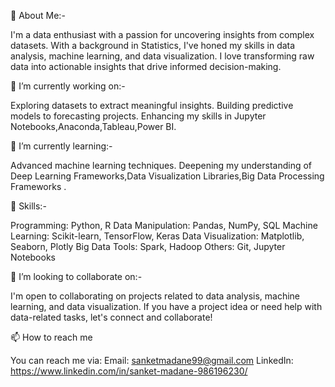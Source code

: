 🚀 About Me:-

I'm a data enthusiast with a passion for uncovering insights from complex datasets. With a background in Statistics, I've honed my skills in data analysis, machine learning, and data visualization. I love transforming raw data into actionable insights that drive informed decision-making.

🔭 I’m currently working on:-

Exploring datasets to extract meaningful insights.
Building predictive models to forecasting projects.
Enhancing my skills in Jupyter Notebooks,Anaconda,Tableau,Power BI.

🌱 I’m currently learning:-

Advanced machine learning techniques.
Deepening my understanding of Deep Learning Frameworks,Data Visualization Libraries,Big Data Processing Frameworks .

💼 Skills:-

Programming: Python, R
Data Manipulation: Pandas, NumPy, SQL
Machine Learning: Scikit-learn, TensorFlow, Keras
Data Visualization: Matplotlib, Seaborn, Plotly
Big Data Tools: Spark, Hadoop
Others: Git, Jupyter Notebooks

👯 I’m looking to collaborate on:-

I'm open to collaborating on projects related to data analysis, machine learning, and data visualization. If you have a project idea or need help with data-related tasks, let's connect and collaborate!

📫 How to reach me

You can reach me via:
Email: sanketmadane99@gmail.com
LinkedIn: https://www.linkedin.com/in/sanket-madane-986196230/

